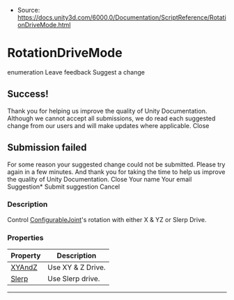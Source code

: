 * Source: https://docs.unity3d.com/6000.0/Documentation/ScriptReference/RotationDriveMode.html

# RotationDriveMode
enumeration
Leave feedback
Suggest a change
## Success!
Thank you for helping us improve the quality of Unity Documentation. Although we cannot accept all submissions, we do read each suggested change from our users and will make updates where applicable.
Close
## Submission failed
For some reason your suggested change could not be submitted. Please <a>try again</a> in a few minutes. And thank you for taking the time to help us improve the quality of Unity Documentation.
Close
Your name Your email Suggestion* Submit suggestion
Cancel
### Description
Control [ConfigurableJoint](https://docs.unity3d.com/6000.0/Documentation/ScriptReference/ConfigurableJoint.html)'s rotation with either X & YZ or Slerp Drive.
### Properties
Property | Description  
---|---  
[XYAndZ](https://docs.unity3d.com/6000.0/Documentation/ScriptReference/RotationDriveMode.XYAndZ.html) | Use XY & Z Drive.  
[Slerp](https://docs.unity3d.com/6000.0/Documentation/ScriptReference/RotationDriveMode.Slerp.html) | Use Slerp drive.  
* * *
